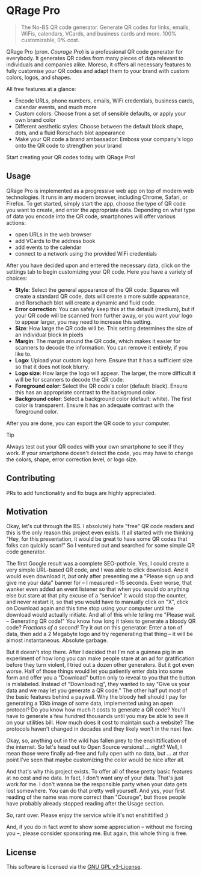 # QRage Pro

> The No-BS QR code generator. Generate QR codes for links, emails, WiFis,
> calendars, VCards, and business cards and more. 100% customizable, 0% cost.

QRage Pro (pron. *Courage Pro*) is a professional QR code generator for
everybody. It generates QR codes from many pieces of data relevant to
individuals and companies alike. Moreso, it offers all necessary features to
fully customise your QR codes and adapt them to your brand with custom colors,
logos, and shapes.

All free features at a glance:

* Encode URLs, phone numbers, emails, WiFi credentials, business cards, calendar
  events, and much more
* Custom colors: Choose from a set of sensible defaults, or apply your own brand
  color
* Different aesthetic styles: Choose between the default block shape, dots, and
  a fluid Rorschach blot appearance
* Make your QR code a brand ambassador: Emboss your company's logo onto the
  QR code to strengthen your brand

Start creating your QR codes today with QRage Pro!

## Usage

QRage Pro is implemented as a progressive web app on top of modern web
technologies. It runs in any modern browser, including Chrome, Safari, or
Firefox. To get started, simply start the app, choose the type of QR code you
want to create, and enter the appropriate data. Depending on what type of data
you encode into the QR code, smartphones will offer various actions:

* open URLs in the web browser
* add VCards to the address book
* add events to the calendar
* connect to a network using the provided WiFi credentials

After you have decided upon and entered the necessary data, click on the
settings tab to begin customizing your QR code. Here you have a variety of
choices:

* **Style**: Select the general appearance of the QR code: Squares will create a
  standard QR code, dots will create a more subtle appearance, and Rorschach
  blot will create a dynamic and fluid code.
* **Error correction**: You can safely keep this at the default (medium), but if
  your QR code will be scanned from further away, or you want your logo to
  appear larger, you may need to increase this setting.
* **Size**: How large the QR code will be. This setting determines the size of
  an individual block in pixels
* **Margin**: The margin around the QR code, which makes it easier for scanners
  to decode the information. You can remove it entirely, if you like to.
* **Logo**: Upload your custom logo here. Ensure that it has a sufficient size
  so that it does not look blurry.
* **Logo size**: How large the logo will appear. The larger, the more difficult
  it will be for scanners to decode the QR code.
* **Foreground color**: Select the QR code's color (default: black). Ensure this
  has an appropriate contrast to the background color.
* **Background color**: Select a background color (default: white). The first
  color is transparent. Ensure it has an adequate contrast with the foreground
  color.

After you are done, you can export the QR code to your computer.

> [!TIP]
> Always test out your QR codes with your own smartphone to see if they work. If
> your smartphone doesn't detect the code, you may have to change the colors,
> shape, error correction level, or logo size.

## Contributing

PRs to add functionality and fix bugs are highly appreciated.

## Motivation

Okay, let's cut through the BS. I absolutely hate "free" QR code readers and
this is the only reason this project even exists. It all started with me
thinking "Hey, for this presentation, it would be great to have some QR codes
that folks can quickly scan!" So I ventured out and searched for some simple QR
code generator.

The first Google result was a complete SEO-pothole. Yes, I could create a very
simple URL-based QR code, and I was able to click download. And it would even
download it, *but* only after presenting me a "Please sign up and give me your
data" banner for – I measured – 15 seconds. Even worse, that wanker even added
an event listener so that when you would do anything else but stare at that pity
excuse of a "service" it would stop the counter, and never restart it, so that
you would have to manually click on "X", click on Download again and this time
stop using your computer until the download would actually initiate. And all of
this while telling me "Please wait – Generating QR code!" You know how long it
takes to generate a bloody QR code? *Fractions of a second!* Try it out on this
generator: Enter a ton of data, then add a 2 Megabyte logo and try regenerating
that thing – it will be almost instantaneous. Absolute garbage.

But it doesn't stop there. After I decided that I'm not a guinnea pig in an
experiment of how long you can make people stare at an ad for gratification
before they turn violent, I tried out a dozen other generators. But it got even
worse. Half of those things would let you patiently enter data into some form
and offer you a "Download" button only to reveal to you that the button is
mislabeled. Instead of "Downloading", they wanted to say "Give us your data and
we may let you generate a QR code." The other half put most of the basic
features behind a paywall. Why the bloody hell should I pay for generating a
10kb image of some data, implemented using an open protocol? Do you know how
much it costs to generate a QR code? You'll have to generate a few hundred
thousands until you may be able to see it on your utilities bill. How much does
it cost to maintain such a website? The protocols haven't changed in decades and
they likely won't in the next few.

Okay, so, anything out in the wild has fallen prey to the enshittification of
the internet. So let's head out to Open Source versions! … right? Well, I mean
those were finally ad-free and fully open with no data, but … at that point I've
seen that maybe customizing the color would be nice after all.

And that's why this project exists. To offer all of these pretty basic features
at no cost and no data. In fact, I don't want any of your data. That's just work
for me. I don't wanna be the responsible party when your data gets lost
somewhere. You can do that pretty well yourself. And yes, your first reading of
the name was more correct than "Courage", but those people have probably already
stopped reading after the Usage section.

So, rant over. Please enjoy the service while it's not enshittified ;)

And, if you do in fact *want* to show some appreciation – without me forcing
you –, please consider sponsoring me. But again, this whole thing is free.

## License

This software is licensed via the [GNU GPL v3-License](https://www.gnu.org/licenses/gpl-3.0.en.html).
